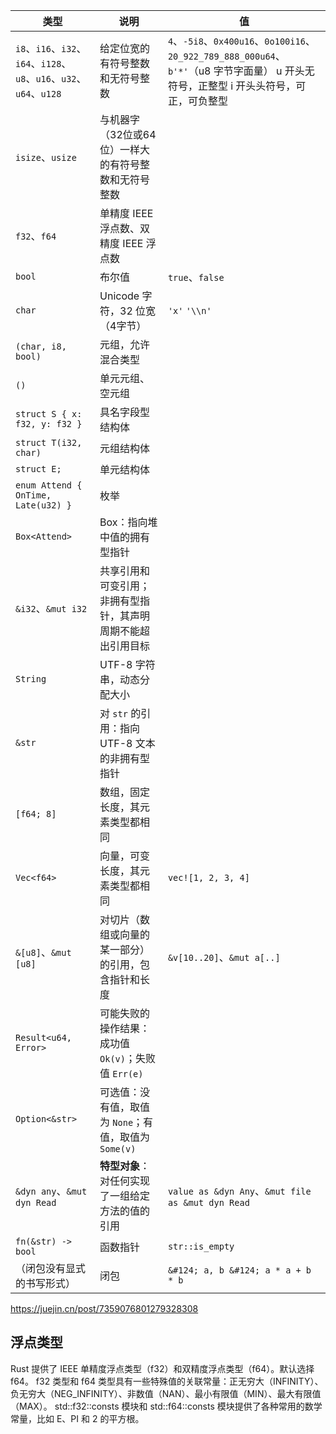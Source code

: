 <table>
    <thead>
    <tr>
        <th>类型</th>
        <th>说明</th>
        <th>值</th>
    </tr>
    </thead>
    <tbody>
    <tr>
        <td>
            <code>i8</code>、<code>i16</code>、<code>i32</code>、<code>i64</code>、<code>i128</code>、<code>u8</code>、<code>u16</code>、<code>u32</code>、<code>u64</code>、<code>u128</code>
        </td>
        <td>给定位宽的有符号整数和无符号整数</td>
        <td>
            <code>4</code>、<code>-5i8</code>、<code>0x400u16</code>、<code>0o100i16</code>、<code>20_922_789_888_000u64</code>、<code>b'*'</code>（u8
            字节字面量）
            u 开头无符号，正整型
            i 开头头符号，可正，可负整型
        </td>
    </tr>
    <tr>
        <td><code>isize</code>、<code>usize</code></td>
        <td>与机器字（32位或64位）一样大的有符号整数和无符号整数</td>
        <td></td>
    </tr>
    <tr>
        <td><code>f32</code>、<code>f64</code></td>
        <td>单精度 IEEE 浮点数、双精度 IEEE 浮点数</td>
        <td></td>
    </tr>
    <tr>
        <td><code>bool</code></td>
        <td>布尔值</td>
        <td><code>true</code>、<code>false</code></td>
    </tr>
    <tr>
        <td><code>char</code></td>
        <td>Unicode 字符，32 位宽（4字节）</td>
        <td><code>'x'</code> <code>'\\n'</code></td>
    </tr>
    <tr>
        <td><code>(char, i8, bool)</code></td>
        <td>元组，允许混合类型</td>
        <td></td>
    </tr>
    <tr>
        <td><code>()</code></td>
        <td>单元元组、空元组</td>
        <td></td>
    </tr>
    <tr>
        <td><code>struct S { x: f32, y: f32 }</code></td>
        <td>具名字段型结构体</td>
        <td></td>
    </tr>
    <tr>
        <td><code>struct T(i32, char)</code></td>
        <td>元组结构体</td>
        <td></td>
    </tr>
    <tr>
        <td><code>struct E;</code></td>
        <td>单元结构体</td>
        <td></td>
    </tr>
    <tr>
        <td><code>enum Attend { OnTime, Late(u32) }</code></td>
        <td>枚举</td>
        <td></td>
    </tr>
    <tr>
        <td><code>Box&lt;Attend&gt;</code></td>
        <td>Box：指向堆中值的拥有型指针</td>
        <td></td>
    </tr>
    <tr>
        <td><code>&amp;i32</code>、<code>&amp;mut i32</code></td>
        <td>共享引用和可变引用；非拥有型指针，其声明周期不能超出引用目标</td>
        <td></td>
    </tr>
    <tr>
        <td><code>String</code></td>
        <td>UTF-8 字符串，动态分配大小</td>
        <td></td>
    </tr>
    <tr>
        <td><code>&amp;str</code></td>
        <td>对 <code>str</code> 的引用：指向 UTF-8 文本的非拥有型指针</td>
        <td></td>
    </tr>
    <tr>
        <td><code>[f64; 8]</code></td>
        <td>数组，固定长度，其元素类型都相同</td>
        <td></td>
    </tr>
    <tr>
        <td><code>Vec&lt;f64&gt;</code></td>
        <td>向量，可变长度，其元素类型都相同</td>
        <td><code>vec![1, 2, 3, 4]</code></td>
    </tr>
    <tr>
        <td><code>&amp;[u8]</code>、<code>&amp;mut [u8]</code></td>
        <td>对切片（数组或向量的某一部分）的引用，包含指针和长度</td>
        <td><code>&amp;v[10..20]</code>、<code>&amp;mut a[..]</code></td>
    </tr>
    <tr>
        <td><code>Result&lt;u64, Error&gt;</code></td>
        <td>可能失败的操作结果：成功值 <code>Ok(v)</code>；失败值 <code>Err(e)</code></td>
        <td></td>
    </tr>
    <tr>
        <td><code>Option&lt;&amp;str&gt;</code></td>
        <td>可选值：没有值，取值为 <code>None</code>；有值，取值为 <code>Some(v)</code></td>
        <td></td>
    </tr>
    <tr>
        <td><code>&amp;dyn any</code>、<code>&amp;mut dyn Read</code></td>
        <td><strong>特型对象</strong>：对任何实现了一组给定方法的值的引用</td>
        <td><code>value as &amp;dyn Any</code>、<code>&amp;mut file as &amp;mut dyn Read</code></td>
    </tr>
    <tr>
        <td><code>fn(&amp;str) -&gt; bool</code></td>
        <td>函数指针</td>
        <td><code>str::is_empty</code></td>
    </tr>
    <tr>
        <td>（闭包没有显式的书写形式）</td>
        <td>闭包</td>
        <td><code>&amp;#124; a, b &amp;#124; a * a + b * b</code></td>
    </tr>
    </tbody>
</table>

https://juejin.cn/post/7359076801279328308

## 浮点类型
Rust 提供了 IEEE 单精度浮点类型（f32）和双精度浮点类型（f64）。默认选择 f64。
f32 类型和 f64 类型具有一些特殊值的关联常量：正无穷大（INFINITY）、负无穷大（NEG_INFINITY）、非数值（NAN）、最小有限值（MIN）、最大有限值（MAX）。
std::f32::consts 模块和 std::f64::consts 模块提供了各种常用的数学常量，比如 E、PI 和 2 的平方根。